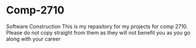 # Comp-2710
Software Construction
This is my repasitory for my projects for comp 2710. Please do not copy straight from them as they will not benefit you as you go along with your career

